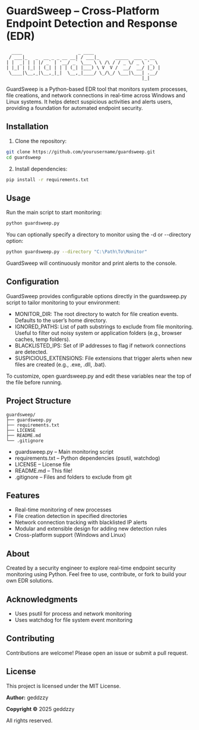 # GuardSweep – Cross-Platform Endpoint Detection and Response (EDR)

```
  ____                     _ ____                         
 / ___|_   _  __ _ _ __ __| / ___|_      _____  ___ _ __  
| |  _| | | |/ _` | '__/ _` \___ \ \ /\ / / _ \/ _ \ '_ \ 
| |_| | |_| | (_| | | | (_| |___) \ V  V /  __/  __/ |_) |
 \____|\__,_|\__,_|_|  \__,_|____/ \_/\_/ \___|\___| .__/ 
                                                   |_|    
```


GuardSweep is a Python-based EDR tool that monitors system processes, file creations, and network connections in real-time across Windows and Linux systems. It helps detect suspicious activities and alerts users, providing a foundation for automated endpoint security.

## Installation

1. Clone the repository:
```bash
git clone https://github.com/yourusername/guardsweep.git
cd guardsweep
```

2. Install dependencies:
```bash
pip install -r requirements.txt
```

## Usage

Run the main script to start monitoring:

```bash
python guardsweep.py
```

You can optionally specify a directory to monitor using the -d or --directory option:

```bash
python guardsweep.py --directory "C:\Path\To\Monitor"
```

GuardSweep will continuously monitor and print alerts to the console.

## Configuration
GuardSweep provides configurable options directly in the guardsweep.py script to tailor monitoring to your environment:

- MONITOR_DIR: The root directory to watch for file creation events. Defaults to the user’s home directory.
- IGNORED_PATHS: List of path substrings to exclude from file monitoring. Useful to filter out noisy system or application folders (e.g., browser caches, temp folders).
- BLACKLISTED_IPS: Set of IP addresses to flag if network connections are detected.
- SUSPICIOUS_EXTENSIONS: File extensions that trigger alerts when new files are created (e.g., .exe, .dll, .bat).

To customize, open guardsweep.py and edit these variables near the top of the file before running.

## Project Structure
```
guardsweep/
├── guardsweep.py
├── requirements.txt
├── LICENSE
├── README.md
└── .gitignore
```
- guardsweep.py – Main monitoring script
- requirements.txt – Python dependencies (psutil, watchdog)
- LICENSE – License file
- README.md – This file!
- .gitignore – Files and folders to exclude from git

## Features

- Real-time monitoring of new processes
- File creation detection in specified directories
- Network connection tracking with blacklisted IP alerts
- Modular and extensible design for adding new detection rules
- Cross-platform support (Windows and Linux)

## About

Created by a security engineer to explore real-time endpoint security monitoring using Python.
Feel free to use, contribute, or fork to build your own EDR solutions.


## Acknowledgments

- Uses psutil for process and network monitoring
- Uses watchdog for file system event monitoring


## Contributing

Contributions are welcome! Please open an issue or submit a pull request.


## License

This project is licensed under the MIT License.

**Author:** geddzzy 

**Copyright ©** 2025 geddzzy

All rights reserved.
